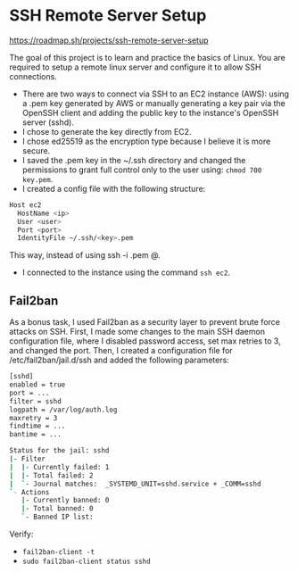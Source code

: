 # SSH Remote Server Setup 
https://roadmap.sh/projects/ssh-remote-server-setup


The goal of this project is to learn and practice the basics of Linux. You are required to setup a remote linux server and configure it to allow SSH connections.

- There are two ways to connect via SSH to an EC2 instance (AWS): using a .pem key generated by AWS or manually generating a key pair via the OpenSSH client and adding the public key to the instance's OpenSSH server (sshd).
- I chose to generate the key directly from EC2.
- I chose ed25519 as the encryption type because I believe it is more secure.
- I saved the .pem key in the ~/.ssh directory and changed the permissions to grant full control only to the user using: `chmod 700 key.pem`.
- I created a config file with the following structure:

```bash
Host ec2
  HostName <ip>
  User <user>
  Port <port>
  IdentityFile ~/.ssh/<key>.pem 
```

This way, instead of using ssh -i <key>.pem <user>@<ip>.

- I connected to the instance using the command `ssh ec2`.


## Fail2ban

As a bonus task, I used Fail2ban as a security layer to prevent brute force attacks on SSH. First, I made some changes to the main SSH daemon configuration file, where I disabled password access, set max retries to 3, and changed the port. Then, I created a configuration file for /etc/fail2ban/jail.d/ssh and added the following parameters:

```bash
[sshd]
enabled = true
port = ...
filter = sshd
logpath = /var/log/auth.log
maxretry = 3
findtime = ...
bantime = ...
```

```bash
Status for the jail: sshd
|- Filter
|  |- Currently failed:	1
|  |- Total failed:	2
|  `- Journal matches:	_SYSTEMD_UNIT=sshd.service + _COMM=sshd
`- Actions
   |- Currently banned:	0
   |- Total banned:	0
   `- Banned IP list:	
```
Verify: 
- `fail2ban-client -t`
- `sudo fail2ban-client status sshd`
